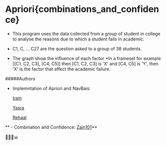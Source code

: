Apriori{combinations_and_confidence}
=====================================

* This program uses the data collected from a group of student in college to analyse the reasons due to which a student fails in academic.

* C1, C, ... C27 are the question asked to a group of 38 students.

* The graph show the influence of each factor
*In a frameset for example [[C1, C2, C3], [C4, C5]] then [C1, C2, C3] is 'X'  and [C4, C5] is 'Y', then 'X' is the factor that affect the academic failure.

#####Authors

- Implemntation of Apriori and NavBais:

	[Iram](https://github.com/irambhakt/)

	[Yasra]()

	[Rehaal]()

** - Combination and Confidence:
	[Zain101](https://www.github.com/zain101)**

:tada::tada::tada::bar_chart:
